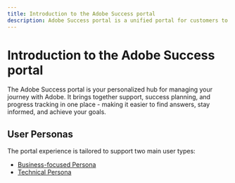 ```yaml
---
title: Introduction to the Adobe Success portal
description: Adobe Success portal is a unified portal for customers to submit cases, view ticket progress, access support, and planning tools.
---
```


# Introduction to the Adobe Success portal

The Adobe Success portal is your personalized hub for managing your journey with Adobe. It brings together support, success planning, and progress tracking in one place - making it easier to find answers, stay informed, and achieve your goals. 

## User Personas

The portal experience is tailored to support two main user types:

* [Business-focused Persona](/help/adobe-success-portal/business-persona/key-functionalities-for-business-persona.md)
* [Technical Persona](/help/adobe-success-portal/technical-persona/key-functionalities-for-technical-persona.md)
